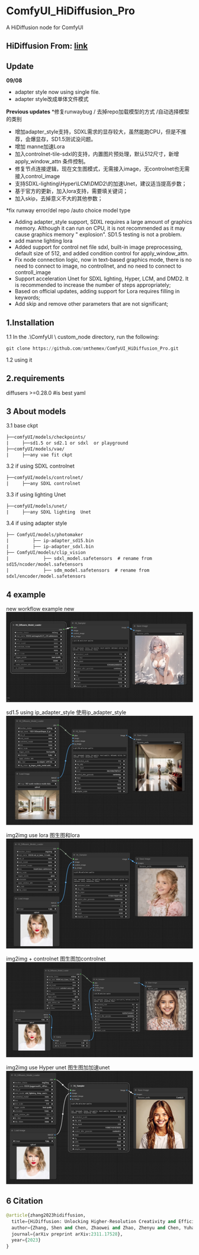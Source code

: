 # ComfyUI_HiDiffusion_Pro
A  HiDiffusion node for ComfyUI

HiDiffusion  From: [link](https://github.com/megvii-research/HiDiffusion)  
----

Update 
----

**09/08**   
* adapter style now using  single file.
* adapter style改成单体文件模式
 

**Previous updates**
*修复runwaybug / 去掉repo加载模型的方式  /自动选择模型的类别  
* 增加adapter_style支持，SDXL需求的显存较大，虽然能跑CPU，但是不推荐，会爆显存，SD1.5测试没问题。  
* 增加 manne加速Lora  
* 加入controlnet-tile-sdxl的支持，内置图片预处理，默认512尺寸，新增apply_window_attn 条件控制。  
* 修复节点连接逻辑，现在文生图模式，无需接入image，无controlnet也无需接入control_image   
* 支持SDXL-lighting\Hyper\LCM\DMD2\的加速Unet，建议适当提高步数；    
* 基于官方的更新，加入lora支持，需要填关键词；    
* 加入skip，去掉意义不大的其他参数；     
     
 *fix runway error/del repo /auto choice model type             
* Adding adapter_style support, SDXL requires a large amount of graphics memory. Although it can run on CPU, it is not recommended as it may cause graphics memory " explosion". SD1.5 testing is not a problem.   
* add manne lighting lora  
* Added support for control net file sdxl, built-in image preprocessing, default size of 512, and added condition control for apply_window_attn.   
* Fix node connection logic, now in text-based graphics mode, there is no need to connect to image, no controllnet, and no need to connect to controll_image   
* Support acceleration Unet for SDXL lighting, Hyper, LCM, and DMD2. It is recommended to increase the number of steps appropriately;   
* Based on official updates, adding support for Lora requires filling in keywords;   
* Add skip and remove other parameters that are not significant;   


1.Installation
-----
  1.1 In the .\ComfyUI \ custom_node directory, run the following:   
  
  ``` python 
  git clone https://github.com/smthemex/ComfyUI_HiDiffusion_Pro.git   
  ```
  1.2 using it
  
2.requirements  
----
diffusers >=0.28.0   #is best 
yaml

3 About models     
----
3.1 base ckpt  
```
├──comfyUI/models/checkpoints/   
|     ├──sd1.5 or sd2.1 or sdxl  or playground   
├──comfyUI/models/vae/   
|     ├──any vae fit ckpt 
```
3.2 if using SDXL controlnet     
```
├──comfyUI/models/controlnet/   
|     ├──any SDXL controlnet
```
3.3 if using lighting  Unet   
```
├──comfyUI/models/unet/   
|     ├──any SDXL lighting  Unet 
```
3.4 if using adapter style   

```
├── ComfyUI/models/photomaker
|         ├── ip-adapter_sd15.bin
|         ├── ip-adapter_sdxl.bin
├── ComfyUI/models/clip_vision
|             ├── sdxl_model.safetensors  # rename from   sd15/ncoder/model.safetensors
|             ├── sdm_model.safetensors  # rename from  sdxl/encoder/model.safetensors

```

4 example
-----

new workflow example   new
 ![](https://github.com/smthemex/ComfyUI_HiDiffusion_Pro/blob/main/example/new.png)

 sd1.5 using ip_adapter_style  使用ip_adapter_style  
 ![](https://github.com/smthemex/ComfyUI_HiDiffusion_Pro/blob/main/example/sd15ipstyle.png)

img2img use  lora     图生图和lora   
![](https://github.com/smthemex/ComfyUI_HiDiffusion_Pro/blob/main/example/img2img_lora.png)


img2img + controlnet  图生图加controlnet      
![](https://github.com/smthemex/ComfyUI_HiDiffusion_Pro/blob/main/example/controlnet_img2img.png)

img2img  use Hyper unet   图生图加加速unet   
![](https://github.com/smthemex/ComfyUI_HiDiffusion_Pro/blob/main/example/lightingUnet.png)

6 Citation
------

``` python  
@article{zhang2023hidiffusion,
  title={HiDiffusion: Unlocking Higher-Resolution Creativity and Efficiency in Pretrained Diffusion Models},
  author={Zhang, Shen and Chen, Zhaowei and Zhao, Zhenyu and Chen, Yuhao and Tang, Yao and Liang, Jiajun},
  journal={arXiv preprint arXiv:2311.17528},
  year={2023}
}
